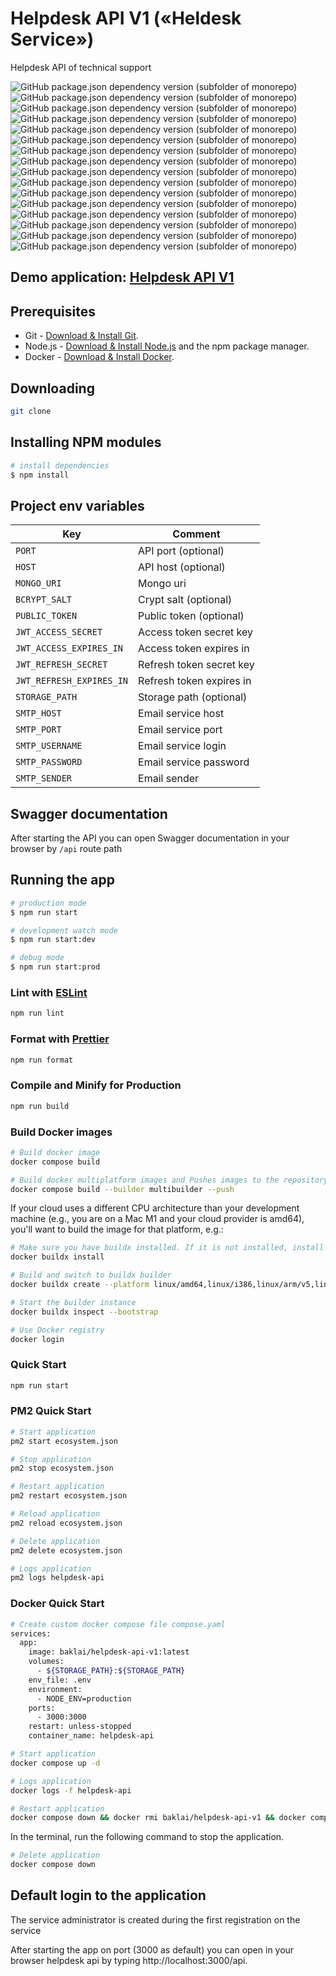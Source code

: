 # Helpdesk API V1 («Heldesk Service»)

Helpdesk API of technical support

![GitHub package.json dependency version (subfolder of monorepo)](https://img.shields.io/github/package-json/dependency-version/baklai/helpdesk-api-v1/@nestjs/common)
![GitHub package.json dependency version (subfolder of monorepo)](https://img.shields.io/github/package-json/dependency-version/baklai/helpdesk-api-v1/@nestjs/config)
![GitHub package.json dependency version (subfolder of monorepo)](https://img.shields.io/github/package-json/dependency-version/baklai/helpdesk-api-v1/@nestjs/core)
![GitHub package.json dependency version (subfolder of monorepo)](https://img.shields.io/github/package-json/dependency-version/baklai/helpdesk-api-v1/@nestjs/jwt)
![GitHub package.json dependency version (subfolder of monorepo)](https://img.shields.io/github/package-json/dependency-version/baklai/helpdesk-api-v1/@nestjs/mongoose)
![GitHub package.json dependency version (subfolder of monorepo)](https://img.shields.io/github/package-json/dependency-version/baklai/helpdesk-api-v1/@nestjs/passport)
![GitHub package.json dependency version (subfolder of monorepo)](https://img.shields.io/github/package-json/dependency-version/baklai/helpdesk-api-v1/@nestjs/platform-express)
![GitHub package.json dependency version (subfolder of monorepo)](https://img.shields.io/github/package-json/dependency-version/baklai/helpdesk-api-v1/@nestjs/swagger)
![GitHub package.json dependency version (subfolder of monorepo)](https://img.shields.io/github/package-json/dependency-version/baklai/helpdesk-api-v1/rxjs)
![GitHub package.json dependency version (subfolder of monorepo)](https://img.shields.io/github/package-json/dependency-version/baklai/helpdesk-api-v1/class-validator)
![GitHub package.json dependency version (subfolder of monorepo)](https://img.shields.io/github/package-json/dependency-version/baklai/helpdesk-api-v1/mongoose)
![GitHub package.json dependency version (subfolder of monorepo)](https://img.shields.io/github/package-json/dependency-version/baklai/helpdesk-api-v1/passport-jwt)
![GitHub package.json dependency version (subfolder of monorepo)](https://img.shields.io/github/package-json/dependency-version/baklai/helpdesk-api-v1/bcrypt)
![GitHub package.json dependency version (subfolder of monorepo)](https://img.shields.io/github/package-json/dependency-version/baklai/helpdesk-api-v1/dayjs)
![GitHub package.json dependency version (subfolder of monorepo)](https://img.shields.io/github/package-json/dependency-version/baklai/helpdesk-api-v1/netmask)
![GitHub package.json dependency version (subfolder of monorepo)](https://img.shields.io/github/package-json/dependency-version/baklai/helpdesk-api-v1/pingman)

## Demo application: [Helpdesk API V1](https://helpdesk-api-l8pk.onrender.com/api/v1)

## Prerequisites

- Git - [Download & Install Git](https://git-scm.com/downloads).
- Node.js - [Download & Install Node.js](https://nodejs.org/en/download/) and the npm package manager.
- Docker - [Download & Install Docker](https://docs.docker.com/engine/install/).

## Downloading

```bash
git clone
```

## Installing NPM modules

```bash
# install dependencies
$ npm install
```

## Project env variables

| Key                      | Comment                  |
| ------------------------ | ------------------------ |
| `PORT`                   | API port (optional)      |
| `HOST`                   | API host (optional)      |
| `MONGO_URI`              | Mongo uri                |
| `BCRYPT_SALT`            | Crypt salt (optional)    |
| `PUBLIC_TOKEN`           | Public token (optional)  |
| `JWT_ACCESS_SECRET`      | Access token secret key  |
| `JWT_ACCESS_EXPIRES_IN`  | Access token expires in  |
| `JWT_REFRESH_SECRET`     | Refresh token secret key |
| `JWT_REFRESH_EXPIRES_IN` | Refresh token expires in |
| `STORAGE_PATH`           | Storage path (optional)  |
| `SMTP_HOST`              | Email service host       |
| `SMTP_PORT`              | Email service port       |
| `SMTP_USERNAME`          | Email service login      |
| `SMTP_PASSWORD`          | Email service password   |
| `SMTP_SENDER`            | Email sender             |

## Swagger documentation

After starting the API you can open Swagger documentation in your browser by `/api` route path

## Running the app

```bash
# production mode
$ npm run start

# development watch mode
$ npm run start:dev

# debug mode
$ npm run start:prod
```

### Lint with [ESLint](https://eslint.org/)

```bash
npm run lint
```

### Format with [Prettier](https://prettier.io/)

```bash
npm run format
```

### Compile and Minify for Production

```bash
npm run build
```

### Build Docker images

```bash
# Build docker image
docker compose build

# Build docker multiplatform images and Pushes images to the repository
docker compose build --builder multibuilder --push
```

If your cloud uses a different CPU architecture than your development
machine (e.g., you are on a Mac M1 and your cloud provider is amd64),
you'll want to build the image for that platform, e.g.:

```bash
# Make sure you have buildx installed. If it is not installed, install it as follows
docker buildx install

# Build and switch to buildx builder
docker buildx create --platform linux/amd64,linux/i386,linux/arm/v5,linux/arm/v6,linux/arm/v7,linux/arm64,linux/ppc64le,linux/s390x --name multibuilder --use

# Start the builder instance
docker buildx inspect --bootstrap
```

```bash
# Use Docker registry
docker login
```

### Quick Start

```bash
npm run start
```

### PM2 Quick Start

```bash
# Start application
pm2 start ecosystem.json

# Stop application
pm2 stop ecosystem.json

# Restart application
pm2 restart ecosystem.json

# Reload application
pm2 reload ecosystem.json

# Delete application
pm2 delete ecosystem.json

# Logs application
pm2 logs helpdesk-api
```

### Docker Quick Start

```bash
# Create custom docker compose file compose.yaml
services:
  app:
    image: baklai/helpdesk-api-v1:latest
    volumes:
      - ${STORAGE_PATH}:${STORAGE_PATH}
    env_file: .env
    environment:
      - NODE_ENV=production
    ports:
      - 3000:3000
    restart: unless-stopped
    container_name: helpdesk-api
```

```bash
# Start application
docker compose up -d
```

```bash
# Logs application
docker logs -f helpdesk-api
```

```bash
# Restart application
docker compose down && docker rmi baklai/helpdesk-api-v1 && docker compose up -d && docker logs -f helpdesk-api
```

In the terminal, run the following command to stop the application.

```bash
# Delete application
docker compose down
```

## Default login to the application

The service administrator is created during the first registration on the service

After starting the app on port (3000 as default) you can open
in your browser helpdesk api by typing http://localhost:3000/api.
